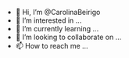 - 👋 Hi, I’m @CarolinaBeirigo
- 👀 I’m interested in ...
- 🌱 I’m currently learning ...
- 💞️ I’m looking to collaborate on ...
- 📫 How to reach me ...

<!---
CarolinaBeirigo/CarolinaBeirigo is a ✨ special ✨ repository because its `README.md` (this file) appears on your GitHub profile.
You can click the Preview link to take a look at your changes.
--->
